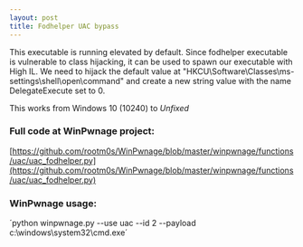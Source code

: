 ```yaml
---
layout: post
title: Fodhelper UAC bypass
---
```


This executable is running elevated by default. Since fodhelper executable is vulnerable to
class hijacking, it can be used to spawn our executable with High IL. We need to hijack the default
value at "HKCU\Software\Classes\ms-settings\shell\open\command" and create a new string value with the
name DelegateExecute set to 0.

This works from Windows 10 (10240) to *Unfixed*

### Full code at WinPwnage project:
[https://github.com/rootm0s/WinPwnage/blob/master/winpwnage/functions/uac/uac_fodhelper.py](https://github.com/rootm0s/WinPwnage/blob/master/winpwnage/functions/uac/uac_fodhelper.py)

### WinPwnage usage:
´python winpwnage.py --use uac --id 2 --payload c:\\windows\\system32\\cmd.exe´
